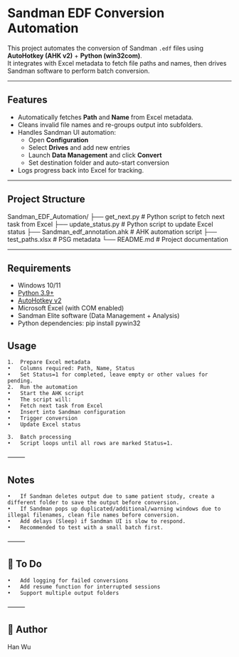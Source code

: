 # Sandman EDF Conversion Automation

This project automates the conversion of Sandman `.edf` files using **AutoHotkey (AHK v2)** + **Python (win32com)**.  
It integrates with Excel metadata to fetch file paths and names, then drives Sandman software to perform batch conversion.

---

## Features
- Automatically fetches **Path** and **Name** from Excel metadata.
- Cleans invalid file names and re-groups output into subfolders.
- Handles Sandman UI automation:
  - Open **Configuration**
  - Select **Drives** and add new entries
  - Launch **Data Management** and click **Convert**
  - Set destination folder and auto-start conversion
- Logs progress back into Excel for tracking.

---

## Project Structure

Sandman_EDF_Automation/
├── get_next.py                  # Python script to fetch next task from Excel
├── update_status.py             # Python script to update Excel status
├── Sandman_edf_annotation.ahk   # AHK automation script
├── test_paths.xlsx              # PSG metadata
└── README.md                    # Project documentation

---

## Requirements

- Windows 10/11
- [Python 3.9+](https://www.python.org/downloads/)
- [AutoHotkey v2](https://www.autohotkey.com/)
- Microsoft Excel (with COM enabled)
- Sandman Elite software (Data Management + Analysis)
- Python dependencies: pip install pywin32

## Usage

	1.	Prepare Excel metadata
	•	Columns required: Path, Name, Status
	•	Set Status=1 for completed, leave empty or other values for pending.
	2.	Run the automation
	•	Start the AHK script
	•	The script will:
	•	Fetch next task from Excel
	•	Insert into Sandman configuration
	•	Trigger conversion
	•	Update Excel status

	3.	Batch processing
	•	Script loops until all rows are marked Status=1.

⸻

## Notes
	•	If Sandman deletes output due to same patient study, create a different folder to save the output before conversion.
	•	If Sandman pops up duplicated/additional/warning windows due to illegal filenames, clean file names before conversion.
	•	Add delays (Sleep) if Sandman UI is slow to respond.
	•	Recommended to test with a small batch first.

⸻

## 📌 To Do
	•	Add logging for failed conversions
	•	Add resume function for interrupted sessions
	•	Support multiple output folders

⸻

## 👤 Author

Han Wu